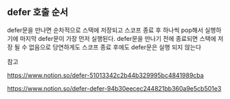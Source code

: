 ## defer 호출 순서

defer문을 만나면 순차적으로 스택에 저장되고 스코프 종료 후 하나씩 pop해서 실행하기에 마지막 defer문이 가장 먼저 실행된다. defer문을 만나기 전에 종료되면 스택에 저장 될 수 없음으로 당연하게도 스코프 종료 후에도 defer문은 실행 되지 않는다







참고

https://www.notion.so/defer-51013342c2b44b329995bc4841989cba

https://www.notion.so/defer-defer-94b30eecec244821bb360a9e5cb501e3